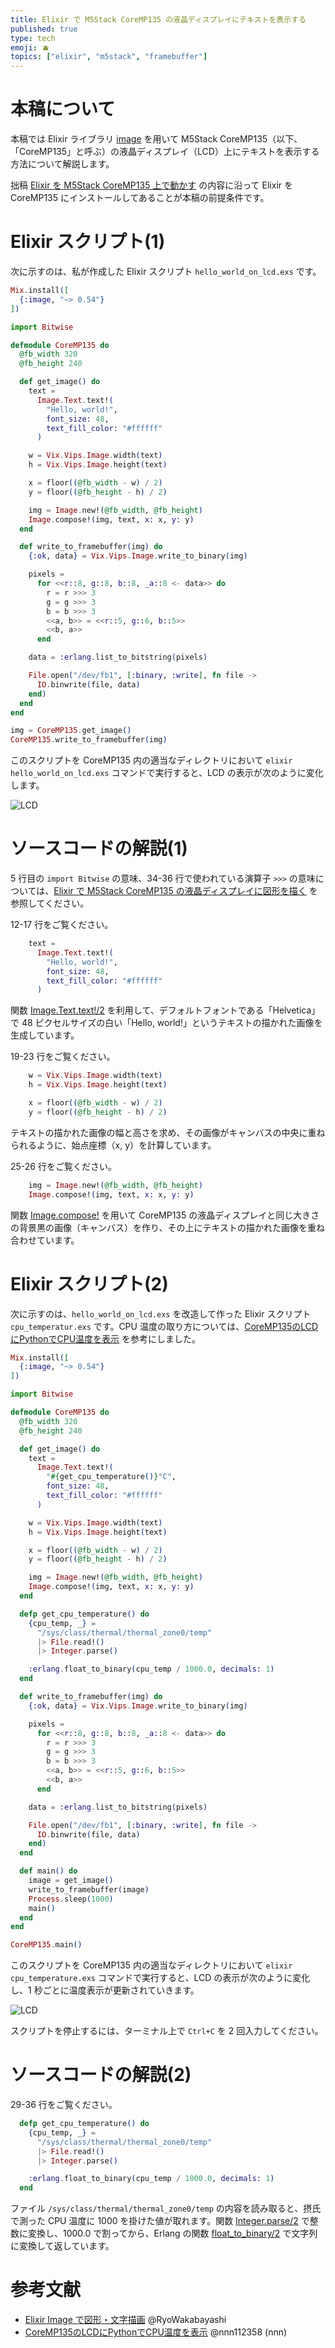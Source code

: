 ```yaml
---
title: Elixir で M5Stack CoreMP135 の液晶ディスプレイにテキストを表示する
published: true
type: tech
emoji: 🫐
topics: ["elixir", "m5stack", "framebuffer"]
---
```


# 本稿について

本稿では Elixir ライブラリ [image](https://github.com/elixir-image/image) を用いて M5Stack CoreMP135（以下、「CoreMP135」と呼ぶ）の液晶ディスプレイ（LCD）上にテキストを表示する方法について解説します。

拙稿 [Elixir を M5Stack CoreMP135 上で動かす](https://zenn.dev/tkrd/articles/elixir-on-m5stack-core-mp135) の内容に沿って Elixir を CoreMP135 にインストールしてあることが本稿の前提条件です。

# Elixir スクリプト(1)

次に示すのは、私が作成した Elixir スクリプト `hello_world_on_lcd.exs` です。

```elixir
Mix.install([
  {:image, "~> 0.54"}
])

import Bitwise

defmodule CoreMP135 do
  @fb_width 320
  @fb_height 240

  def get_image() do
    text =
      Image.Text.text!(
        "Hello, world!",
        font_size: 48,
        text_fill_color: "#ffffff"
      )

    w = Vix.Vips.Image.width(text)
    h = Vix.Vips.Image.height(text)

    x = floor((@fb_width - w) / 2)
    y = floor((@fb_height - h) / 2)

    img = Image.new!(@fb_width, @fb_height)
    Image.compose!(img, text, x: x, y: y)
  end

  def write_to_framebuffer(img) do
    {:ok, data} = Vix.Vips.Image.write_to_binary(img)

    pixels =
      for <<r::8, g::8, b::8, _a::8 <- data>> do
        r = r >>> 3
        g = g >>> 3
        b = b >>> 3
        <<a, b>> = <<r::5, g::6, b::5>>
        <<b, a>>
      end

    data = :erlang.list_to_bitstring(pixels)

    File.open("/dev/fb1", [:binary, :write], fn file ->
      IO.binwrite(file, data)
    end)
  end
end

img = CoreMP135.get_image()
CoreMP135.write_to_framebuffer(img)
```

このスクリプトを CoreMP135 内の適当なディレクトリにおいて `elixir hello_world_on_lcd.exs` コマンドで実行すると、LCD の表示が次のように変化します。

![LCD](/images/articles/elixir-on-core-mp135-framebuffer-3/lcd-3.jpg)

# ソースコードの解説(1)

5 行目の `import Bitwise` の意味、34-36 行で使われている演算子 `>>>` の意味については、[Elixir で M5Stack CoreMP135 の液晶ディスプレイに図形を描く](https://zenn.dev/tkrd/articles/elixir-on-core-mp135-framebuffer-2) を参照してください。

12-17 行をご覧ください。

```elixir
    text =
      Image.Text.text!(
        "Hello, world!",
        font_size: 48,
        text_fill_color: "#ffffff"
      )
```

関数 [Image.Text.text!/2](https://hexdocs.pm/image/Image.Text.html#text!/2) を利用して、デフォルトフォントである「Helvetica」で 48 ピクセルサイズの白い「Hello, world!」というテキストの描かれた画像を生成しています。

19-23 行をご覧ください。

```elixir
    w = Vix.Vips.Image.width(text)
    h = Vix.Vips.Image.height(text)

    x = floor((@fb_width - w) / 2)
    y = floor((@fb_height - h) / 2)
```

テキストの描かれた画像の幅と高さを求め、その画像がキャンバスの中央に重ねられるように、始点座標（x, y）を計算しています。

25-26 行をご覧ください。

```elixir
    img = Image.new!(@fb_width, @fb_height)
    Image.compose!(img, text, x: x, y: y)
```

関数 [Image.compose!](https://hexdocs.pm/image/Image.html#compose!/3) を用いて CoreMP135 の液晶ディスプレイと同じ大きさの背景黒の画像（キャンバス）を作り、その上にテキストの描かれた画像を重ね合わせています。

# Elixir スクリプト(2)

次に示すのは、`hello_world_on_lcd.exs` を改造して作った Elixir スクリプト `cpu_temperatur.exs` です。CPU 温度の取り方については、[CoreMP135のLCDにPythonでCPU温度を表示](https://qiita.com/nnn112358/items/e8b806d76943ab3ee319) を参考にしました。

```elixir
Mix.install([
  {:image, "~> 0.54"}
])

import Bitwise

defmodule CoreMP135 do
  @fb_width 320
  @fb_height 240

  def get_image() do
    text =
      Image.Text.text!(
        "#{get_cpu_temperature()}°C",
        font_size: 48,
        text_fill_color: "#ffffff"
      )

    w = Vix.Vips.Image.width(text)
    h = Vix.Vips.Image.height(text)

    x = floor((@fb_width - w) / 2)
    y = floor((@fb_height - h) / 2)

    img = Image.new!(@fb_width, @fb_height)
    Image.compose!(img, text, x: x, y: y)
  end

  defp get_cpu_temperature() do
    {cpu_temp, _} =
      "/sys/class/thermal/thermal_zone0/temp"
      |> File.read!()
      |> Integer.parse()

    :erlang.float_to_binary(cpu_temp / 1000.0, decimals: 1)
  end

  def write_to_framebuffer(img) do
    {:ok, data} = Vix.Vips.Image.write_to_binary(img)

    pixels =
      for <<r::8, g::8, b::8, _a::8 <- data>> do
        r = r >>> 3
        g = g >>> 3
        b = b >>> 3
        <<a, b>> = <<r::5, g::6, b::5>>
        <<b, a>>
      end

    data = :erlang.list_to_bitstring(pixels)

    File.open("/dev/fb1", [:binary, :write], fn file ->
      IO.binwrite(file, data)
    end)
  end

  def main() do
    image = get_image()
    write_to_framebuffer(image)
    Process.sleep(1000)
    main()
  end
end

CoreMP135.main()
```

このスクリプトを CoreMP135 内の適当なディレクトリにおいて `elixir cpu_temperature.exs` コマンドで実行すると、LCD の表示が次のように変化し、1 秒ごとに温度表示が更新されていきます。

![LCD](/images/articles/elixir-on-core-mp135-framebuffer-3/lcd-4.jpg)

スクリプトを停止するには、ターミナル上で `Ctrl+C` を 2 回入力してください。

# ソースコードの解説(2)

29-36 行をご覧ください。

```elixir
  defp get_cpu_temperature() do
    {cpu_temp, _} =
      "/sys/class/thermal/thermal_zone0/temp"
      |> File.read!()
      |> Integer.parse()

    :erlang.float_to_binary(cpu_temp / 1000.0, decimals: 1)
  end
```

ファイル `/sys/class/thermal/thermal_zone0/temp` の内容を読み取ると、摂氏で測った CPU 温度に 1000 を掛けた値が取れます。関数 [Integer.parse/2](https://hexdocs.pm/elixir/1.17.3/Integer.html#parse/2) で整数に変換し、1000.0 で割ってから、Erlang の関数 [float_to_binary/2](https://www.erlang.org/doc/apps/erts/erlang.html#float_to_binary/2) で文字列に変換して返しています。

# 参考文献

* [Elixir Image で図形・文字描画](https://qiita.com/RyoWakabayashi/items/54e92be2e134e0fde0f5) @RyoWakabayashi
* [CoreMP135のLCDにPythonでCPU温度を表示](https://qiita.com/nnn112358/items/e8b806d76943ab3ee319) @nnn112358 (nnn)
